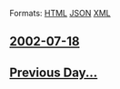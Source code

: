 
Formats: [HTML](2002/07/18/index.html)  [JSON](2002/07/18/index.json)  [XML](2002/07/18/index.xml)  

## [2002-07-18](/news/2002/07/18/index.md)

## [Previous Day...](/news/2002/07/17/index.md)

